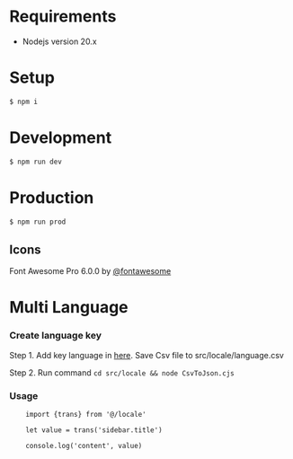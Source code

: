 # Requirements

- Nodejs version 20.x

# Setup

```bash
$ npm i
```

# Development

```bash
$ npm run dev
```

# Production

```bash
$ npm run prod
```

## Icons

Font Awesome Pro 6.0.0 by [@fontawesome](https://fontawesome.com)

# Multi Language
### Create language key
Step 1. Add key language in [here](https://docs.google.com/spreadsheets/d/12E_SaaAtxos38I84Ic72pGrXbKeE4a0TJxR7-n_LEp0/edit?gid=0#gid=0). Save Csv file to src/locale/language.csv

Step 2. Run command `cd src/locale && node CsvToJson.cjs`

### Usage

```
    import {trans} from '@/locale'

    let value = trans('sidebar.title')

    console.log('content', value)
```